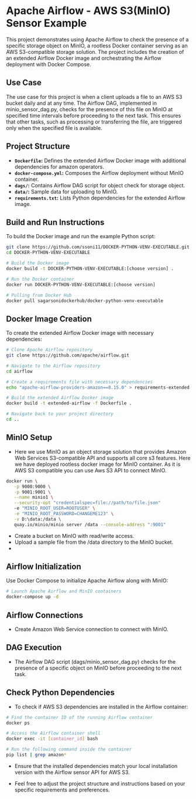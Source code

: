 <!--
#DAG-WITH-S3-CHECK_OBJECT_PRESENCE
-->
# Apache Airflow - AWS S3(MinIO) Sensor Example

This project demonstrates using Apache Airflow to check the presence of a specific storage object on MinIO, a rootless Docker container serving as an AWS S3-compatible storage solution. The project includes the creation of an extended Airflow Docker image and orchestrating the Airflow deployment with Docker Compose.

## Use Case

The use case for this project is when a client uploads a file to an AWS S3 bucket daily and at any time. The Airflow DAG, implemented in minio_sensor_dag.py, checks for the presence of this file on MinIO at specified time intervals before proceeding to the next task. This ensures that other tasks, such as processing or transferring the file, are triggered only when the specified file is available.

## Project Structure

- **`Dockerfile`:** Defines the extended Airflow Docker image with additional dependencies for amazon operators.
- **`docker-compose.yml`:** Composes the Airflow deployment without MinIO container.
- **`dags/`:** Contains Airflow DAG script for object check for storage object.
- **`data/`:** Sample data for uploading to MinIO.
- **`requirements.txt`:** Lists Python dependencies for the extended Airflow image.

## Build and Run Instructions

To build the Docker image and run the example Python script:

```bash
git clone https://github.com/ssoni11/DOCKER-PYTHON-VENV-EXECUTABLE.git
cd DOCKER-PYTHON-VENV-EXECUTABLE

# Build the Docker image
docker build -t DOCKER-PYTHON-VENV-EXECUTABLE:[choose version] .

# Run the Docker container
docker run DOCKER-PYTHON-VENV-EXECUTABLE:[choose version]

# Pulling from Docker Hub
docker pull sagarsonidockerhub/docker-python-venv-executable
```
## Docker Image Creation

To create the extended Airflow Docker image with necessary dependencies:

```bash
# Clone Apache Airflow repository
git clone https://github.com/apache/airflow.git

# Navigate to the Airflow repository
cd airflow

# Create a requirements file with necessary dependencies
echo "apache-airflow-providers-amazon==8.15.0" > requirements-extended.txt

# Build the extended Airflow Docker image
docker build -t extended-airflow -f Dockerfile .

# Navigate back to your project directory
cd ..
```

## MinIO Setup

- Here we use MinIO as an object storage solution that provides Amazon Web Services S3-compatible API and supports all core s3 features. Here we have deployed rootless docker image for MinIO container. As it is AWS S3 compatible you can use Aws S3 API to connect MinIO.
```bash
docker run \
   -p 9000:9000 \
   -p 9001:9001 \
   --name minio1 \
   --security-opt "credentialspec=file://path/to/file.json"
   -e "MINIO_ROOT_USER=ROOTUSER" \
   -e "MINIO_ROOT_PASSWORD=CHANGEME123" \
   -v D:\data:/data \
   quay.io/minio/minio server /data --console-address ":9001"
```
- Create a bucket on MinIO with read/write access.
- Upload a sample file from the /data directory to the MinIO bucket.
- 

## Airflow Initialization
Use Docker Compose to initialize Apache Airflow along with MinIO:
```bash
# Launch Apache Airflow and MinIO containers
docker-compose up -d
```
## Airflow Connections
- Create Amazon Web Service connection to connect with MinIO.


## DAG Execution
- The Airflow DAG script (dags/minio_sensor_dag.py) checks for the presence of a specific object on MinIO before proceeding to the next task.

## Check Python Dependencies
- To check if AWS S3 dependencies are installed in the Airflow container:
```bash
# Find the container ID of the running Airflow container
docker ps

# Access the Airflow container shell
docker exec -it [container_id] bash

# Run the following command inside the container
pip list | grep amazon*
```

- Ensure that the installed dependencies match your local installation version with the Airflow sensor API for AWS S3.

- Feel free to adjust the project structure and instructions based on your specific requirements and preferences.

